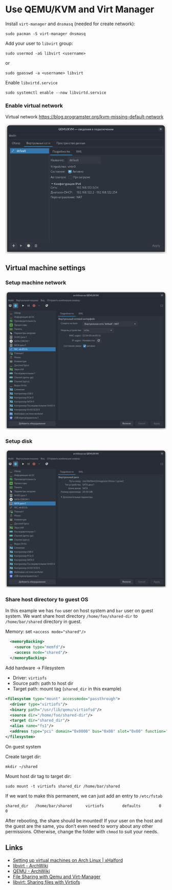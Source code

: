 # Use QEMU/KVM and Virt Manager

Install `virt-manager` and `dnsmasq` (needed for create network):

```shell
sudo pacman -S virt-manager dnsmasq
```

Add your user to `libvirt` group:

```shell
sudo usermod -aG libvirt <username>
```

or

```shell
sudo gpasswd -a <username> libvirt
```

Enable `libvirtd.service`

```shell
sudo systemctl enable --now libvirtd.service
```

### Enable virtual network

Virtual network https://blog.programster.org/kvm-missing-default-network

![Virtual Machine Manager - Network](../assets/virt-manager_network.png)

## Virtual machine settings

### Setup machine network

![Virtual Machine - Network](../assets/virt-manager_vm_network.png)

### Setup disk

![Virtual Machine - SATA disk](../assets/virt-manager_vm_sata_hdd.png)

### Share host directory to guest OS

In this example we has `foo` user on host system and `bar` user on guest system. We want share host directory
`/home/foo/shared-dir` to `/home/bar/shared` directory in guest.

Memory: set `<access mode="shared"/>`

```xml
  <memoryBacking>
    <source type="memfd"/>
    <access mode="shared"/>
  </memoryBacking>
```

Add hardware -> Filesystem

- Driver: `virtiofs`
- Source path: path to host dir
- Target path: mount tag (`shared_dir` in this example)

```xml
<filesystem type="mount" accessmode="passthrough">
  <driver type="virtiofs"/>
  <binary path="/usr/lib/qemu/virtiofsd"/>
  <source dir="/home/foo/shared-dir"/>
  <target dir="shared_dir"/>
  <alias name="fs1"/>
  <address type="pci" domain="0x0000" bus="0x08" slot="0x00" function="0x0"/>
</filesystem>
```

On guest system

Create target dir:

```shell
mkdir ~/shared
```

Mount host dir tag to target dir:

```shell
sudo mount -t virtiofs shared_dir /home/bar/shared
```

If we want to make this permanent, we can just add an entry to `/etc/fstab`

```
shared_dir   /home/bar/shared      virtiofs        defaults        0       0
```

After rebooting, the share should be mounted! If your user on the host and the guest are the same, you don’t even need
to worry about any other permissions. Otherwise, change the folder with `chmod` to suit your needs.

## Links

- [Setting up virtual machines on Arch Linux | xHalford](https://www.xhalford.com/setting-up-virtual-machines-on-arch-linux/)
- [libvirt - ArchWiki](https://wiki.archlinux.org/title/Libvirt)
- [QEMU - ArchWiki](https://wiki.archlinux.org/title/QEMU)
- [File Sharing with Qemu and Virt-Manager](https://blog.sergeantbiggs.net/posts/file-sharing-with-qemu-and-virt-manager/)
- [libvirt: Sharing files with Virtiofs](https://libvirt.org/kbase/virtiofs.html)

